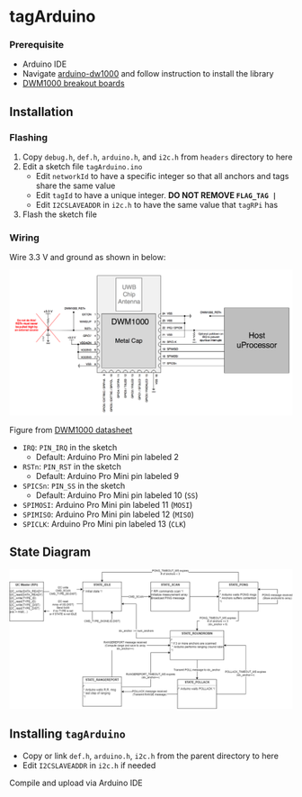 # tagArduino

### Prerequisite

- Arduino IDE
- Navigate [arduino-dw1000](https://github.com/thotro/arduino-dw1000) and follow
instruction to install the library
- [DWM1000 breakout boards](https://oshpark.com/shared_projects?q=dwm1000)

## Installation

### Flashing

1. Copy `debug.h`, `def.h`, `arduino.h`, and `i2c.h` from `headers` directory to here
1. Edit a sketch file `tagArduino.ino`
   - Edit `networkId` to have a specific integer so that all anchors and tags
      share the same value
   - Edit `tagId` to have a unique integer. **DO NOT REMOVE `FLAG_TAG |`**
   - Edit `I2CSLAVEADDR` in `i2c.h` to have the same value that `tagRPi` has
1. Flash the sketch file

### Wiring

Wire 3.3 V and ground as shown in below:

![](../_assets/wiring-dwm1000.png)

Figure from [DWM1000 datasheet](https://www.decawave.com/sites/default/files/resources/dwm1000-datasheet-v1.3.pdf)

- `IRQ`: `PIN_IRQ` in the sketch
   - Default: Arduino Pro Mini pin labeled 2
- `RSTn`: `PIN_RST` in the sketch
   - Default: Arduino Pro Mini pin labeled 9
- `SPICSn`: `PIN_SS` in the sketch
   - Default: Arduino Pro Mini pin labeled 10 (`SS`)
- `SPIMOSI`: Arduino Pro Mini pin labeled 11 (`MOSI`)
- `SPIMISO`: Arduino Pro Mini pin labeled 12 (`MISO`)
- `SPICLK`: Arduino Pro Mini pin labeled 13 (`CLK`)

## State Diagram

![](../_state-diagram/tag.png)

## Installing `tagArduino`

- Copy or link `def.h`, `arduino.h`, `i2c.h` from the parent directory to here
- Edit `I2CSLAVEADDR` in `i2c.h` if needed

Compile and upload via Arduino IDE
